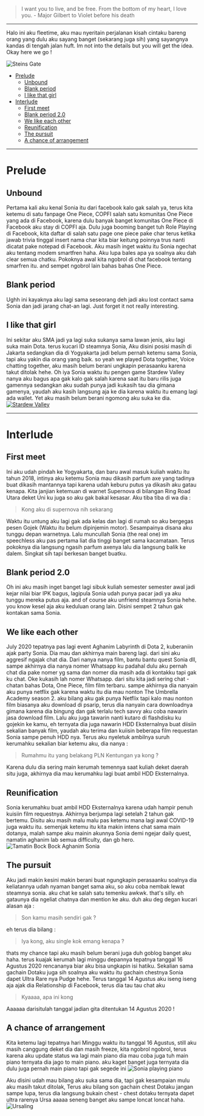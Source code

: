> I want you to live, and be free. From the bottom of my heart, I love you. - Major Gilbert to Violet before his death


------------



Halo ini aku fleetime, aku mau nyeritain perjalanan kisah cintaku bareng orang yang dulu aku sayang banget (sekarang juga sih) yang sayangnya kandas di tengah jalan huft. Im not into the details but you will get the idea. Okay here we go !

![Steins Gate](https://files.catbox.moe/2aq0lx.jpg "Steins Gate")

- [Prelude](#prelude)
    - [Unbound](#unbound)
    - [Blank period](#blank-period)
    - [I like that girl](#i-like-that-girl)
- [Interlude](#interlude)
    - [First meet](#first-meet)
    - [Blank period 2.0](#blank-period-2-0)
    - [We like each other](#we-like-each-other)
    - [Reunification](#reunification)
    - [The pursuit](#the-pursuit)
    - [A chance of arrangement](#a-chance-of-arrangement)


------------


# Prelude

## Unbound
Pertama kali aku kenal Sonia itu dari facebook kalo gak salah ya, terus kita ketemu di satu fanpage One Piece, COPFI salah satu komunitas One Piece yang ada di Facebook, karena dulu banyak banget komunitas One Piece di Facebook aku stay di COPFI aja. Dulu juga booming banget tuh Role Playing di Facebook, kita daftar di salah satu page one piece pake char terus ketika jawab trivia tinggal insert nama char kita biar keitung poinnya trus nanti dicatat pake notepad di Facebook. Aku masih inget waktu itu Sonia ngechat aku tentang modem smartfren haha. Aku lupa bales apa ya soalnya aku dah clear semua chatku. Pokoknya awal kita ngobrol di chat facebook tentang smarfren itu. and sempet ngobrol lain bahas bahas One Piece.

## Blank period

Ughh ini kayaknya aku lagi sama seseorang deh jadi aku lost contact sama Sonia dan jadi jarang chat-an lagi. Just forget it not really interesting.


## I like that girl

Ini sekitar aku SMA jadi ya lagi suka sukanya sama lawan jenis, aku lagi suka main Dota. terus kucari ID steamnya Sonia, Aku disini posisi masih di Jakarta sedangkan dia di Yogyakarta jadi belum pernah ketemu sama Sonia, tapi aku yakin dia orang yang baik. so yeah we played Dota together, Voice chatting together, aku masih belum berani ungkapin perasaanku karena takut ditolak hehe. Oh iya Sonia waktu itu pengen game Stardew Valley nanya aku bagus apa gak kalo gak salah karena saat itu baru rilis juga gamennya sedangkan aku sudah punya jadi kukasih tau dia gimana gamenya, yaudah aku kasih langsung aja ke dia karena waktu itu emang lagi ada wallet. Yet aku masih belum berani ngomong aku suka ke dia.
[![Stardew Valley](https://cdn.akamai.steamstatic.com/steam/apps/413150/header.jpg?t=1608624324 "Stardew Valley")](# "Stardew Valley")


------------


# Interlude

## First meet

Ini aku udah pindah ke Yogyakarta, dan baru awal masuk kuliah waktu itu tahun 2018, intinya aku ketemu Sonia mau dikasih parfum axe yang tadinya buat dikasih mantannya tapi karena udah keburu putus ya dikasih aku gatau kenapa. Kita janjian ketemuan di warnet Supernova di bilangan Ring Road Utara deket Uni ku juga so aku gak bakal kesasar. Aku tiba tiba di wa dia : 
> Kong aku di supernova nih sekarang

Waktu itu untung aku lagi gak ada kelas dan lagi di rumah so aku bergegas pesen Gojek (Waktu itu belum dipinjemin motor). Sesampainya disana aku tunggu depan warnetnya. Lalu muncullah Sonia (the real one) im speechless aku pas pertama liat dia tinggi banget sama kacamataan. Terus pokoknya dia langsung ngasih parfum axenya lalu dia langsung balik ke dalem. Singkat sih tapi berkesan banget buatku.

## Blank period 2.0

Oh ini aku masih inget banget lagi sibuk kuliah semester semester awal jadi kejar nilai biar IPK bagus, lagipula Sonia udah punya pacar jadi ya aku tunggu mereka putus aja. and of course aku unfriend steamnya Sonia hehe. you know kesel aja aku keduluan orang lain. Disini sempet 2 tahun gak kontakan sama Sonia.

## We like each other

July 2020 tepatnya pas lagi event Aghanim Labyrinth di Dota 2, kuberaniin ajak party Sonia. Dia mau dan akhirnya main bareng lagi. dari sini aku aggresif ngajak chat dia. Dari nanya nanya film, bantu bantu quest Sonia dll, sampe akhirnya dia nanya nomer Whatsapp ku padahal dulu aku pernah chat dia pake nomer yg sama dan nomer dia masih ada di kontakku tapi gak ku chat. Oke kukasih lah nomer Whatsapp. dari situ kita jadi sering chat - chatan bahas Dota, One Piece, film film terbaru. sampe akhirnya dia nanyain aku punya netflix gak karena waktu itu dia mau nonton The Umbrella Academy season 2. aku bilang aku gak punya Netflix tapi kalo mau nonton film biasanya aku download di psarip, terus dia nanyain cara downloadnya gimana karena dia bingung dan gak terlalu tech savvy aku coba nawarin jasa download film. Lalu aku juga tawarin nanti kutaro di flashdisku ku gojekin ke kamu, eh ternyata dia juga nawarin HDD Eksternalnya buat diisiin sekalian banyak film, yaudah aku terima dan kuiisin beberapa film requestan Sonia sampe penuh HDD nya. Terus aku nyeletuk ambilnya suruh kerumahku sekalian biar ketemu aku, dia nanya : 
> Rumahmu itu yang belakang PLN Kentungan ya kong ?

Karena dulu dia sering main kerumah temennya saat kuliah deket daerah situ juga, akhirnya dia mau kerumahku lagi buat ambil HDD Eksternalnya.

## Reunification

Sonia kerumahku buat ambil HDD Eksternalnya karena udah hampir penuh kuisiin film requestnya. Akhirnya berjumpa lagi setelah 2 tahun gak bertemu. Disitu aku masih malu malu pas ketemu mana lagi awal COVID-19 juga waktu itu. semenjak ketemu itu kita makin intens chat sama main dotanya, malah sampe aku mainin akunnya Sonia demi ngejar daily quest, namatin aghanim lab semua difficulty, dan gb hero. 
![Tamatin Bock Bock Aghanim Sonia](https://files.catbox.moe/b2u0b0.jpeg "Tamatin Bock Bock Aghanim Sonia")

## The pursuit

Aku jadi makin kesini makin berani buat ngungkapin perasaanku soalnya dia keliatannya udah nyaman banget sama aku, so aku coba nembak lewat steamnya sonia. aku chat ke salah satu temenku awkwk. that's silly. eh gataunya dia ngeliat chatnya dan mention ke aku. duh aku deg degan kucari alasan aja :
> Son kamu masih sendiri gak ? 

eh terus dia bilang :

> Iya kong, aku single kok emang kenapa ?

thats my chance tapi aku masih belum berani juga duh goblog banget aku haha. terus kuajak kerumah lagi minggu depannya tepatnya tanggal 16 Agustus 2020 rencananya biar aku bisa ungkapin isi hatiku. Sekalian sama gachain Dotaku juga sih soalnya aku waktu itu gachain chestnya Sonia dapet Ultra Rare nya Pudge hehe. Terus tanggal 14 Agustus aku iseng iseng aja ajak dia Relationship di Facebook, terus dia tau tau chat aku
> Kyaaaa, apa ini kong

Aaaaaa darisitulah tanggal jadian gita ditentukan 14 Agustus 2020 !


## A chance of arrangement

Kita ketemu lagi tepatnya hari Minggu waktu itu tanggal 16 Agustus, still aku masih canggung deket dia dan masih freeze, kita ngobrol ngobrol, terus karena aku update status wa lagi main piano dia mau coba juga tuh main piano ternyata dia jago to main piano. aku kaget banget juga ternyata dia dulu juga pernah main piano tapi gak segede ini
![Sonia playing piano](https://i.postimg.cc/FHXvRM8t/IMG-20200816-WA0007.jpg "Sonia playing piano")

Aku disini udah mau bilang aku suka sama dia, tapi gak kesampaian mulu aku masih takut ditolak, Terus aku bilang son gachain chest Dotaku jangan sampe lupa, terus dia langsung bukain chest - chest dotaku ternyata dapet ultra rarenya Ursa aaaaa seneng banget aku sampe loncat loncat haha.
![Ursaling](https://files.catbox.moe/j8uvap.jpeg "Ursaling")




